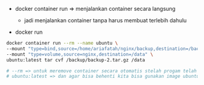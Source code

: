 - docker container run =>  menjalankan container secara langsung
    - jadi menjalankan container tanpa harus membuat terlebih dahulu

- docker run
```bash
docker container run --rm --name ubuntu \
--mount "type=bind,source=/home/ariafatah/nginx/backup,destination=/backup" \
--mount "type=volume,source=nginx,destination=/data" \
ubuntu:latest tar cvf /backup/backup-2.tar.gz /data

# --rm => untuk meremove container secara otomatis stelah progam telah selesai digunakan
# ubuntu:latest => dan agar bisa behenti kita bisa gunakan image ubuntu
```